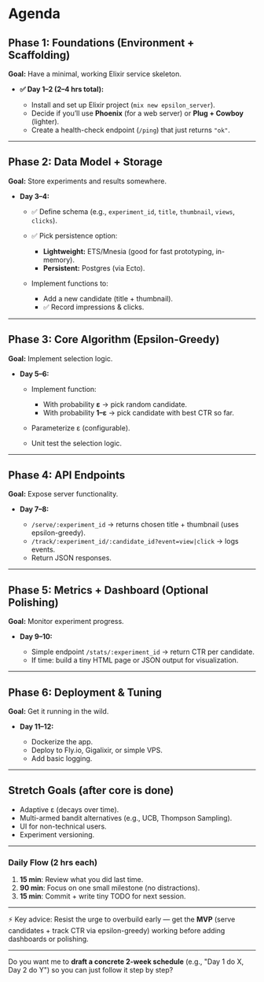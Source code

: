 # Agenda
## **Phase 1: Foundations (Environment + Scaffolding)**

**Goal:** Have a minimal, working Elixir service skeleton.

* **✅ Day 1–2 (2–4 hrs total):**

  * Install and set up Elixir project (`mix new epsilon_server`).
  * Decide if you’ll use **Phoenix** (for a web server) or **Plug + Cowboy** (lighter).
  * Create a health-check endpoint (`/ping`) that just returns `"ok"`.

---

## **Phase 2: Data Model + Storage**

**Goal:** Store experiments and results somewhere.

* **Day 3–4:**

  * ✅ Define schema (e.g., `experiment_id`, `title`, `thumbnail`, `views`, `clicks`).
  * ✅ Pick persistence option:

    * **Lightweight:** ETS/Mnesia (good for fast prototyping, in-memory).
    * **Persistent:** Postgres (via Ecto).
  * Implement functions to:

    * Add a new candidate (title + thumbnail).
    * ✅ Record impressions & clicks.

---

## **Phase 3: Core Algorithm (Epsilon-Greedy)**

**Goal:** Implement selection logic.

* **Day 5–6:**

  * Implement function:

    * With probability **ε** → pick random candidate.
    * With probability **1–ε** → pick candidate with best CTR so far.
  * Parameterize ε (configurable).
  * Unit test the selection logic.

---

## **Phase 4: API Endpoints**

**Goal:** Expose server functionality.

* **Day 7–8:**

  * `/serve/:experiment_id` → returns chosen title + thumbnail (uses epsilon-greedy).
  * `/track/:experiment_id/:candidate_id?event=view|click` → logs events.
  * Return JSON responses.

---

## **Phase 5: Metrics + Dashboard (Optional Polishing)**

**Goal:** Monitor experiment progress.

* **Day 9–10:**

  * Simple endpoint `/stats/:experiment_id` → return CTR per candidate.
  * If time: build a tiny HTML page or JSON output for visualization.

---

## **Phase 6: Deployment & Tuning**

**Goal:** Get it running in the wild.

* **Day 11–12:**

  * Dockerize the app.
  * Deploy to Fly.io, Gigalixir, or simple VPS.
  * Add basic logging.

---

## **Stretch Goals (after core is done)**

* Adaptive ε (decays over time).
* Multi-armed bandit alternatives (e.g., UCB, Thompson Sampling).
* UI for non-technical users.
* Experiment versioning.

---

### Daily Flow (2 hrs each)

1. **15 min**: Review what you did last time.
2. **90 min**: Focus on one small milestone (no distractions).
3. **15 min**: Commit + write tiny TODO for next session.

---

⚡ Key advice: Resist the urge to overbuild early — get the **MVP** (serve candidates + track CTR via epsilon-greedy) working before adding dashboards or polishing.

---

Do you want me to **draft a concrete 2-week schedule** (e.g., "Day 1 do X, Day 2 do Y") so you can just follow it step by step?

